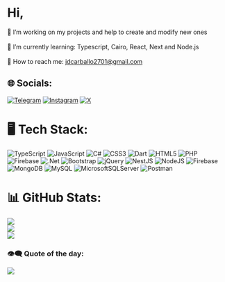 # Hi, 
🧩 I’m working on my projects and help to create and modify new ones<br><br>🌱 I’m currently learning: Typescript, Cairo, React, Next and Node.js<br><br>📩 How to reach me: jdcarballo2701@gmail.com 


## 🌐 Socials:
[![Telegram](https://img.shields.io/badge/Telegram-%232CA5E0.svg?logo=telegram&logoColor=white)](https://t.me/juandiegocar)
[![Instagram](https://img.shields.io/badge/Instagram-%23E4405F.svg?logo=Instagram&logoColor=white)](https://instagram.com/juandiegocv_) 
[![X](https://img.shields.io/badge/X-black.svg?logo=X&logoColor=white)](https://twitter.com/JuanDixCode)

# 🖥️ Tech Stack:
![TypeScript](https://img.shields.io/badge/typescript-%23007ACC.svg?style=for-the-badge&logo=typescript&logoColor=white) ![JavaScript](https://img.shields.io/badge/javascript-%23323330.svg?style=for-the-badge&logo=javascript&logoColor=%23F7DF1E) ![C#](https://img.shields.io/badge/c%23-%23239120.svg?style=for-the-badge&logo=csharp&logoColor=white) ![CSS3](https://img.shields.io/badge/css3-%231572B6.svg?style=for-the-badge&logo=css3&logoColor=white) ![Dart](https://img.shields.io/badge/dart-%230175C2.svg?style=for-the-badge&logo=dart&logoColor=white) ![HTML5](https://img.shields.io/badge/html5-%23E34F26.svg?style=for-the-badge&logo=html5&logoColor=white) ![PHP](https://img.shields.io/badge/php-%23777BB4.svg?style=for-the-badge&logo=php&logoColor=white) ![Firebase](https://img.shields.io/badge/firebase-%23039BE5.svg?style=for-the-badge&logo=firebase) ![.Net](https://img.shields.io/badge/.NET-5C2D91?style=for-the-badge&logo=.net&logoColor=white) ![Bootstrap](https://img.shields.io/badge/bootstrap-%238511FA.svg?style=for-the-badge&logo=bootstrap&logoColor=white) ![jQuery](https://img.shields.io/badge/jquery-%230769AD.svg?style=for-the-badge&logo=jquery&logoColor=white) ![NestJS](https://img.shields.io/badge/nestjs-%23E0234E.svg?style=for-the-badge&logo=nestjs&logoColor=white) ![NodeJS](https://img.shields.io/badge/node.js-6DA55F?style=for-the-badge&logo=node.js&logoColor=white) ![Firebase](https://img.shields.io/badge/Firebase-039BE5?style=for-the-badge&logo=Firebase&logoColor=white) ![MongoDB](https://img.shields.io/badge/MongoDB-%234ea94b.svg?style=for-the-badge&logo=mongodb&logoColor=white) ![MySQL](https://img.shields.io/badge/mysql-%2300000f.svg?style=for-the-badge&logo=mysql&logoColor=white) ![MicrosoftSQLServer](https://img.shields.io/badge/Microsoft%20SQL%20Server-CC2927?style=for-the-badge&logo=microsoft%20sql%20server&logoColor=white) ![Postman](https://img.shields.io/badge/Postman-FF6C37?style=for-the-badge&logo=postman&logoColor=white)
# 📊 GitHub Stats:
![](https://github-readme-stats.vercel.app/api?username=juandiegocv27&theme=dark&hide_border=true&include_all_commits=true&count_private=true)<br/>
![](https://github-readme-streak-stats.herokuapp.com/?user=juandiegocv27&theme=dark&hide_border=true)<br/>
![](https://github-readme-stats.vercel.app/api/top-langs/?username=juandiegocv27&theme=dark&hide_border=true&include_all_commits=true&count_private=true&layout=compact)

### 👁️‍🗨️ Quote of the day:
![](https://quotes-github-readme.vercel.app/api?type=horizontal&theme=dark)
